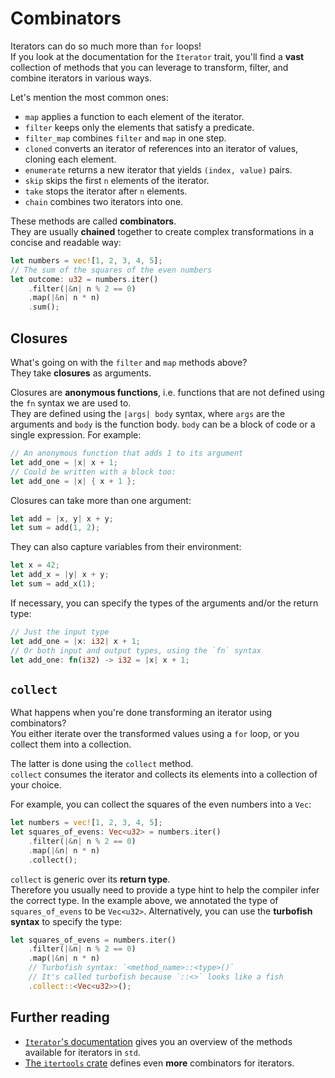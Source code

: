 # Combinators

Iterators can do so much more than `for` loops!\
If you look at the documentation for the `Iterator` trait, you'll find a **vast** collection of
methods that you can leverage to transform, filter, and combine iterators in various ways.

Let's mention the most common ones:

- `map` applies a function to each element of the iterator.
- `filter` keeps only the elements that satisfy a predicate.
- `filter_map` combines `filter` and `map` in one step.
- `cloned` converts an iterator of references into an iterator of values, cloning each element.
- `enumerate` returns a new iterator that yields `(index, value)` pairs.
- `skip` skips the first `n` elements of the iterator.
- `take` stops the iterator after `n` elements.
- `chain` combines two iterators into one.

These methods are called **combinators**.\
They are usually **chained** together to create complex transformations in a concise and readable way:

```rust
let numbers = vec![1, 2, 3, 4, 5];
// The sum of the squares of the even numbers
let outcome: u32 = numbers.iter()
    .filter(|&n| n % 2 == 0)
    .map(|&n| n * n)
    .sum();
```

## Closures

What's going on with the `filter` and `map` methods above?\
They take **closures** as arguments.

Closures are **anonymous functions**, i.e. functions that are not defined using the `fn` syntax we are used to.\
They are defined using the `|args| body` syntax, where `args` are the arguments and `body` is the function body.
`body` can be a block of code or a single expression.
For example:

```rust
// An anonymous function that adds 1 to its argument
let add_one = |x| x + 1;
// Could be written with a block too:
let add_one = |x| { x + 1 };
```

Closures can take more than one argument:

```rust
let add = |x, y| x + y;
let sum = add(1, 2);
```

They can also capture variables from their environment:

```rust
let x = 42;
let add_x = |y| x + y;
let sum = add_x(1);
```

If necessary, you can specify the types of the arguments and/or the return type:

```rust
// Just the input type
let add_one = |x: i32| x + 1;
// Or both input and output types, using the `fn` syntax
let add_one: fn(i32) -> i32 = |x| x + 1;
```

## `collect`

What happens when you're done transforming an iterator using combinators?\
You either iterate over the transformed values using a `for` loop, or you collect them into a collection.

The latter is done using the `collect` method.\
`collect` consumes the iterator and collects its elements into a collection of your choice.

For example, you can collect the squares of the even numbers into a `Vec`:

```rust
let numbers = vec![1, 2, 3, 4, 5];
let squares_of_evens: Vec<u32> = numbers.iter()
    .filter(|&n| n % 2 == 0)
    .map(|&n| n * n)
    .collect();
```

`collect` is generic over its **return type**.\
Therefore you usually need to provide a type hint to help the compiler infer the correct type.
In the example above, we annotated the type of `squares_of_evens` to be `Vec<u32>`.
Alternatively, you can use the **turbofish syntax** to specify the type:

```rust
let squares_of_evens = numbers.iter()
    .filter(|&n| n % 2 == 0)
    .map(|&n| n * n)
    // Turbofish syntax: `<method_name>::<type>()`
    // It's called turbofish because `::<>` looks like a fish
    .collect::<Vec<u32>>();
```

## Further reading

- [`Iterator`'s documentation](https://doc.rust-lang.org/std/iter/trait.Iterator.html) gives you an
  overview of the methods available for iterators in `std`.
- [The `itertools` crate](https://docs.rs/itertools/) defines even **more** combinators for iterators.
